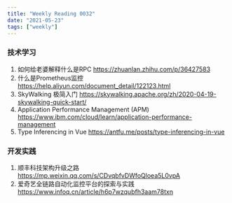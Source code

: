 ```yaml
---
title: "Weekly Reading 0032"
date: "2021-05-23"
tags: ["weekly"]
---
```


### 技术学习
1. 如何给老婆解释什么是RPC https://zhuanlan.zhihu.com/p/36427583
2. 什么是Prometheus监控 https://help.aliyun.com/document_detail/122123.html
3. SkyWalking 极简入门 https://skywalking.apache.org/zh/2020-04-19-skywalking-quick-start/
4. Application Performance Management (APM) https://www.ibm.com/cloud/learn/application-performance-management
5. Type Inferencing in Vue https://antfu.me/posts/type-inferencing-in-vue

### 开发实践
1. 顺丰科技架构升级之路 https://mp.weixin.qq.com/s/CDvqbfvDWfoQloea5L0vpA
2. 爱奇艺全链路自动化监控平台的探索与实践 https://www.infoq.cn/article/h6p7wzqubfh3aam78txn
